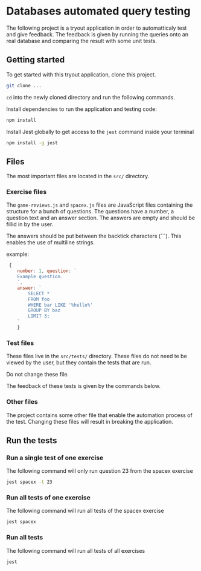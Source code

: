
# Databases automated query testing

The following project is a tryout application in order to automatticaly test and give feedback. The feedback is given by running the queries onto an real database and comparing the result with some unit tests.

## Getting started

To get started with this tryout application, clone this project.

```bash
git clone ...
```

`cd` into the newly cloned directory and run the following commands.

Install dependencies to run the application and testing code:

```bash
npm install
```

Install Jest globally to get access to the `jest` command inside your terminal

```bash
npm install -g jest
```

## Files

The most important files are located in the `src/` directory.

### Exercise files

The `game-reviews.js` and `spacex.js` files are JavaScript files containing the structure for a bunch of questions. The questions have a number, a question text and an answer section. The answers are empty and should be fillid in by the user.

The answers should be put between the backtick characters (`\``). This enables the use of multiline strings.

example:

```js
 {
    number: 1, question: `
    Example question.
    `,
    answer: `
        SELECT *
        FROM foo
        WHERE bar LIKE '%hello%'
        GROUP BY baz
        LIMIT 3;
    `
    }
```

### Test files

These files live in the `src/tests/` directory. These files do not need te be viewed by the user, but they contain the tests that are run.

Do not change these file.

The feedback of these tests is given by the commands below.

### Other files

The project contains some other file that enable the automation process of the test. Changing these files will result in breaking the application.

## Run the tests

### Run a single test of one exercise

The following command will only run question 23 from the spacex exercise

```bash
jest spacex -t 23
```

### Run all tests of one exercise

The following command will run all tests of the spacex exercise

```bash
jest spacex
```

### Run all tests

The following command will run all tests of all exercises

```bash
jest
```
